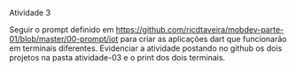 Atividade 3

Seguir o prompt definido em https://github.com/ricdtaveira/mobdev-parte-01/blob/master/00-prompt/iot
para criar as aplicações dart que funcionarão em terminais diferentes. Evidenciar a atividade postando no github os dois projetos na pasta atividade-03 e o print dos dois terminais.
